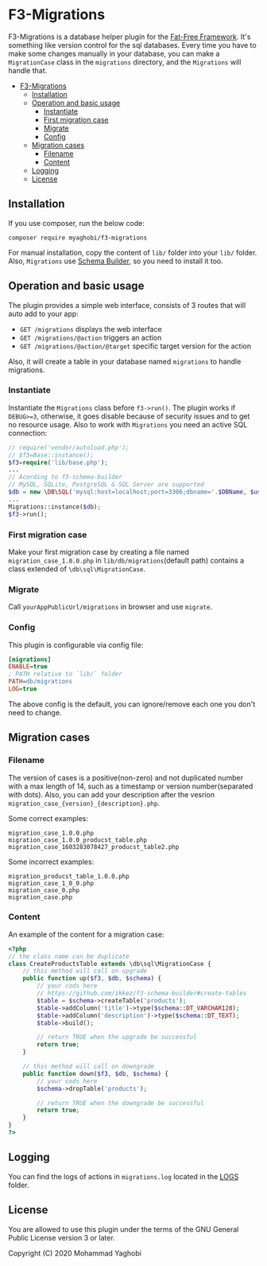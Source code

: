 # F3-Migrations
F3-Migrations is a database helper plugin for the [Fat-Free Framework](http://github.com/bcosca/fatfree).
It's something like version control for the sql databases. Every time you have to make some changes manually in your database, you can make a `MigrationCase` class in the `migrations` directory, and the `Migrations` will handle that.


- [F3-Migrations](#f3-migrations)
  - [Installation](#installation)
  - [Operation and basic usage](#operation-and-basic-usage)
    - [Instantiate](#instantiate)
    - [First migration case](#first-migration-case)
    - [Migrate](#migrate)
    - [Config](#config)
  - [Migration cases](#migration-cases)
    - [Filename](#filename)
    - [Content](#content)
  - [Logging](#logging)
  - [License](#license)

## Installation

If you use composer, run the below code:

```
composer require myaghobi/f3-migrations
```
For manual installation, copy the content of `lib/` folder into your `lib/` folder. Also, `Migrations` use [Schema Builder](https://github.com/ikkez/f3-schema-builder), so you need to install it too.


## Operation and basic usage

The plugin provides a simple web interface, consists of 3 routes that will auto add to your app:

* `GET /migrations` displays the web interface
* `GET /migrations/@action` triggers an action
* `GET /migrations/@action/@target` specific target version for the action

Also, it will create a table in your database named `migrations` to handle migrations.

### Instantiate

Instantiate the `Migrations` class before `f3->run()`. The plugin works if `DEBUG>=3`, otherwise, it goes disable because of security issues and to get no resource usage. Also to work with `Migrations` you need an active SQL connection:

```php
// require('vendor/autoload.php');
// $f3=Base::instance();
$f3=require('lib/base.php');
...
// Acording to f3-schema-builder
// MySQL, SQLite, PostgreSQL & SQL Server are supported
$db = new \DB\SQL('mysql:host=localhost;port=3306;dbname='.$DBName, $user, $pass);
...
Migrations::instance($db);
$f3->run();
```

### First migration case

Make your first migration case by creating a file named `migration_case_1.0.0.php` in `lib/db/migrations`(default path) contains a class extended of `\db\sql\MigrationCase`.

### Migrate

Call `yourAppPublicUrl/migrations` in browser and use `migrate`.


### Config
This plugin is configurable via config file:
``` ini
[migrations]
ENABLE=true
; PATH relative to `lib/` folder
PATH=db/migrations
LOG=true
```
The above config is the default, you can ignore/remove each one you don't need to change.

## Migration cases

### Filename

The version of cases is a positive(non-zero) and not duplicated number with a max length of 14, such as a timestamp or version number(separated with dots).
Also, you can add your description after the vesrion `migration_case_{version}_{description}.php`.

Some correct examples:
```
migration_case_1.0.0.php
migration_case_1.0.0_producst_table.php
migration_case_1603283078427_producst_table2.php
```
Some incorrect examples:
```
migration_producst_table_1.0.0.php
migration_case_1_0_0.php
migration_case_0.php
migration_case.php
```

### Content

An example of the content for a migration case:
```php
<?php
// the class name can be duplicate
class CreateProductsTable extends \db\sql\MigrationCase {
    // this method will call on upgrade
    public function up($f3, $db, $schema) {
        // your cods here
        // https://github.com/ikkez/f3-schema-builder#create-tables
        $table = $schema->createTable('products');
        $table->addColumn('title')->type($schema::DT_VARCHAR128);
        $table->addColumn('description')->type($schema::DT_TEXT);
        $table->build();

        // return TRUE when the upgrade be successful
        return true;
    }

    // this method will call on downgrade
    public function down($f3, $db, $schema) {
        // your cods here
        $schema->dropTable('products');

        // return TRUE when the downgrade be successful 
        return true;
    }
}
?>
```

## Logging

You can find the logs of actions in `migrations.log` located in the [LOGS](http://fatfreeframework.com/quick-reference#LOGS) folder.

## License

You are allowed to use this plugin under the terms of the GNU General Public License version 3 or later.

Copyright (C) 2020 Mohammad Yaghobi